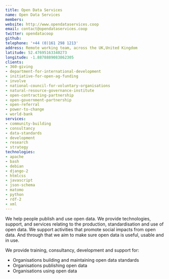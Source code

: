 ```yaml
---
title: Open Data Services
name: Open Data Services
members: 
website: http://www.opendataservices.coop
email: contact@opendataservices.coop
twitter: opendatacoop
github: 
telephone: '+44 (0)161 298 1213'
address: Remote working team, across the UK,United Kingdom
latitude: 52.47695163340273
longitude: -1.8878889083862305
clients: 
- 360-giving
- department-for-international-development
- initiative-for-open-ag-funding
- involve
- national-council-for-voluntary-organisations
- natural-resource-governance-institute
- open-contracting-partnership
- open-government-partnership
- open-referral
- power-to-change
- world-bank
services: 
- community-building
- consultancy
- data-standards
- development
- research
- strategy
technologies: 
- apache
- bash
- debian
- django-2
- htmlcss
- javascript
- json-schema
- matomo
- python
- rdf-2
- xml
---
```


We help people publish and use open data.
We provide technologies, support, and services relating to the production, standardisation and use of open data. We support activities that promote social impacts from open data. And through that we aim to make sure open data is useful, usable and in use.

We provide training, consultancy, development and support for: 

* Organisations building and maintaining open data standards  
* Organisations publishing open data  
* Organisations using open data
